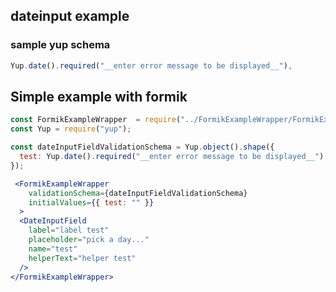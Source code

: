 ## dateinput example

### sample yup schema

```jsx static
Yup.date().required("__enter error message to be displayed__"),
```

## Simple example with formik

```jsx
const FormikExampleWrapper  = require("../FormikExampleWrapper/FormikExampleWrapper").default;
const Yup = require("yup");

const dateInputFieldValidationSchema = Yup.object().shape({
  test: Yup.date().required("__enter error message to be displayed__")
});

 <FormikExampleWrapper 
    validationSchema={dateInputFieldValidationSchema}
    initialValues={{ test: "" }}
  >
  <DateInputField
    label="label test"
    placeholder="pick a day..."
    name="test"
    helperText="helper test"
  />
</FormikExampleWrapper>
```
